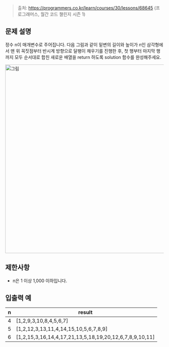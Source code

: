 > 출처: https://programmers.co.kr/learn/courses/30/lessons/68645 (프로그래머스, 월간 코드 챌린지 시즌 1)

## 문제 설명

정수 n이 매개변수로 주어집니다. 다음 그림과 같이 밑변의 길이와 높이가 n인 삼각형에서 맨 위 꼭짓점부터 반시계 방향으로 달팽이 채우기를 진행한 후, 첫 행부터 마지막 행까지 모두 순서대로 합친 새로운 배열을 return 하도록 solution 함수를 완성해주세요.

<img src="https://grepp-programmers.s3.ap-northeast-2.amazonaws.com/files/production/e1e53b93-dcdf-446f-b47f-e8ec1292a5e0/examples.png" width="600" alt="그림" />

## 제한사항

- n은 1 이상 1,000 이하입니다.

## 입출력 예

| n   | result                                                  |
| --- | ------------------------------------------------------- |
| 4   | [1,2,9,3,10,8,4,5,6,7]                                  |
| 5   | [1,2,12,3,13,11,4,14,15,10,5,6,7,8,9]                   |
| 6   | [1,2,15,3,16,14,4,17,21,13,5,18,19,20,12,6,7,8,9,10,11] |
